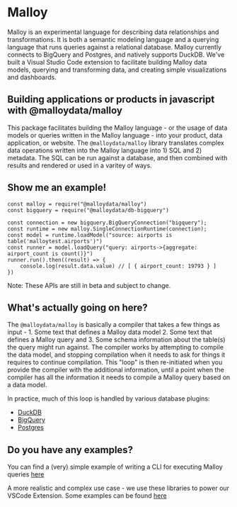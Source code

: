 # Malloy

Malloy is an experimental language for describing data relationships and transformations. It is both a semantic modeling language and a querying language that runs queries against a relational database. Malloy currently connects to BigQuery and Postgres, and natively supports DuckDB. We've built a Visual Studio Code extension to facilitate building Malloy data models, querying and transforming data, and creating simple visualizations and dashboards.

## Building applications or products in javascript with @malloydata/malloy

This package facilitates building the Malloy language - or the usage of data models or queries written in the Malloy language - into your product, data application, or website. The `@malloydata/malloy` library translates complex data operations written into the Malloy language into 1) SQL and 2) metadata. The SQL can be run against a database, and then combined with results and rendered or used in a varitey of ways.

## Show me an example!

```
const malloy = require("@malloydata/malloy")
const bigquery = require("@malloydata/db-bigquery")

const connection = new bigquery.BigQueryConnection("bigquery");
const runtime = new malloy.SingleConnectionRuntime(connection);
const model = runtime.loadModel("source: airports is table('malloytest.airports')")
const runner = model.loadQuery("query: airports->{aggregate: airport_count is count()}")
runner.run().then((result) => {
    console.log(result.data.value) // [ { airport_count: 19793 } ]
})
```

Note: These APIs are still in beta and subject to change.

## What's actually going on here?

The `@malloydata/malloy` is basically a compiler that takes a few things as input - 1. Some text that defines a Malloy data model 2. Some text that defines a Malloy query and 3. Some schema information about the table(s) the query might run against. The compiler works by attempting to compile the data model, and stopping compilation when it needs to ask for things it requires to continue compilation. This "loop" is then re-initiated when you provide the compiler with the additional information, until a point when the compiler has all the information it needs to compile a Malloy query based on a data model.

In practice, much of this loop is handled by various database plugins:

- [DuckDB](https://github.com/malloydata/malloy/tree/main/packages/malloy-db-duckdb)
- [BigQuery](https://github.com/malloydata/malloy/tree/main/packages/malloy-db-bigquery)
- [Postgres](https://github.com/malloydata/malloy/tree/main/packages/malloy-db-postgres)

## Do you have any examples?

You can find a (very) simple example of writing a CLI for executing Malloy queries [here](https://github.com/malloydata/malloy/tree/main/demo/malloy-demo-bq-cli)

A more realistic and complex use case - we use these libraries to power our VSCode Extension. Some examples can be found [here](https://github.com/malloydata/malloy-vscode-extension/tree/main/src/extension/commands)
